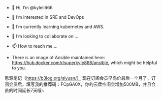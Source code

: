 - 👋 Hi, I’m @kyleli666
- 👀 I’m interested in SRE and DevOps
- 🌱 I’m currently learning kubernetes and AWS.
- 💞️ I’m looking to collaborate on ...
- 📫 How to reach me ...

- There is an image of Ansible maintained here: https://hub.docker.com/r/superkyle888/ansible, which might be helpful to you.

思源笔记（https://b3log.org/siyuan/）
现在订阅会员早鸟价最后一个月了，订阅会员后，填写我的推荐码：FCpGA0X，你的云盘空间会增加500MB，并且会员的时间延长7天哦~

<!---
kyleli666/kyleli666 is a ✨ special ✨ repository because its `README.md` (this file) appears on your GitHub profile.
You can click the Preview link to take a look at your changes.
--->
